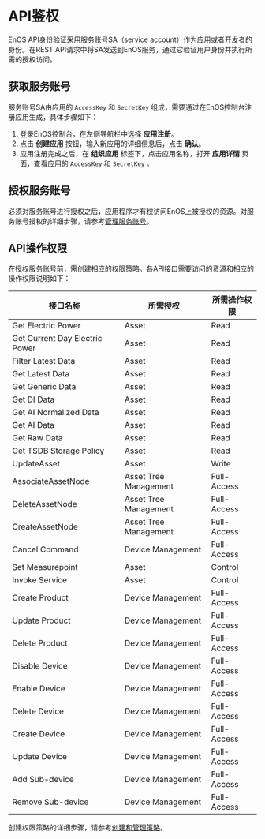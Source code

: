 # API鉴权

EnOS API身份验证采用服务账号SA（service account）作为应用或者开发者的身份。在REST API请求中将SA发送到EnOS服务，通过它验证用户身份并执行所需的授权访问。 

## 获取服务账号

服务账号SA由应用的 `AccessKey` 和 `SecretKey` 组成，需要通过在EnOS控制台注册应用生成，具体步骤如下：

1. 登录EnOS控制台，在左侧导航栏中选择 **应用注册**。
2. 点击 **创建应用** 按钮，输入新应用的详细信息后，点击 **确认**。
3. 应用注册完成之后，在 **组织应用** 标签下，点击应用名称，打开 **应用详情** 页面，查看应用的 `AccessKey` 和 `SecretKey` 。

## 授权服务账号

必须对服务账号进行授权之后，应用程序才有权访问EnOS上被授权的资源。对服务账号授权的详细步骤，请参考[管理服务账号](/docs/enos/zh_CN/2.0.9/iam/howto/service_account/managing_service_account.html)。

## API操作权限

在授权服务账号前，需创建相应的权限策略。各API接口需要访问的资源和相应的操作权限说明如下：

| 接口名称                       | 所需授权              | 所需操作权限 |
| ------------------------------ | --------------------- | ------------ |
| Get Electric Power             | Asset                 | Read         |
| Get Current Day Electric Power | Asset                 | Read         |
| Filter Latest Data             | Asset                 | Read         |
| Get Latest Data                | Asset                 | Read         |
| Get Generic Data               | Asset                 | Read         |
| Get DI Data                    | Asset                 | Read         |
| Get AI Normalized Data         | Asset                 | Read         |
| Get AI Data                    | Asset                 | Read         |
| Get Raw Data                   | Asset                 | Read         |
| Get TSDB Storage Policy        | Asset                 | Read         |
| UpdateAsset                    | Asset                 | Write        |
| AssociateAssetNode             | Asset Tree Management | Full-Access  |
| DeleteAssetNode                | Asset Tree Management | Full-Access  |
| CreateAssetNode                | Asset Tree Management | Full-Access  |
| Cancel Command                 | Device Management     | Full-Access  |
| Set Measurepoint               | Asset                 | Control      |
| Invoke Service                 | Asset                 | Control      |
| Create Product                 | Device Management     | Full-Access  |
| Update Product                 | Device Management     | Full-Access  |
| Delete Product                 | Device Management     | Full-Access  |
| Disable Device                 | Device Management     | Full-Access  |
| Enable Device                  | Device Management     | Full-Access  |
| Delete Device                  | Device Management     | Full-Access  |
| Create Device                  | Device Management     | Full-Access  |
| Update Device                  | Device Management     | Full-Access  |
| Add Sub-device                 | Device Management     | Full-Access  |
| Remove Sub-device              | Device Management     | Full-Access  |

创建权限策略的详细步骤，请参考[创建和管理策略](/docs/iam/zh_CN/2.0.9/howto/managing_policies.html)。